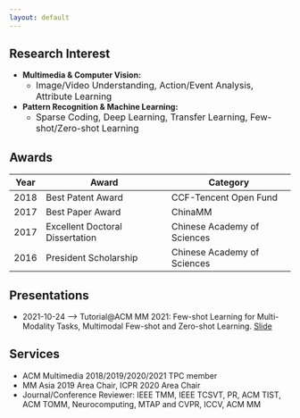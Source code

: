 ```yaml
---
layout: default
---
```


## Research Interest

* **Multimedia & Computer Vision:** 
  + <font size="3">Image/Video Understanding, Action/Event Analysis, Attribute Learning</font>
* **Pattern Recognition & Machine Learning:** 
  + <font size="3">Sparse Coding, Deep Learning, Transfer Learning, Few-shot/Zero-shot Learning</font>

<!--
## Projects
* Youth Fund of NSFC: Knowledge-driven Video Understanding and Analysis
* Research Program of NLPR: Knowledge-driven Adversarial Video Generation
* CCF-Tencent Open Fund: Highlight Detection
* Cooperation Project of Migu: AI Service System for Video Annotation
* International Collaboration Project of NSFC: Personalized Health Management Based on Real-time Behavioral Data
-->

## Awards

Year | Award | Category
-----|-------|--------
2018 | Best Patent Award  | CCF-Tencent Open Fund
2017 | Best Paper Award | ChinaMM
2017 | Excellent Doctoral Dissertation | Chinese Academy of Sciences
2016 | President Scholarship | Chinese Academy of Sciences



## Presentations
* 2021-10-24 --> Tutorial@ACM MM 2021: Few-shot Learning for Multi-Modality Tasks, Multimodal Few-shot and Zero-shot Learning. [Slide](publications/tutorial_MM2021.pdf)


## Services

* ACM Multimedia 2018/2019/2020/2021 TPC member
* MM Asia 2019 Area Chair, ICPR 2020 Area Chair
* Journal/Conference Reviewer: IEEE TMM, IEEE TCSVT, PR, ACM TIST, ACM TOMM, Neurocomputing, MTAP and CVPR, ICCV, ACM MM
